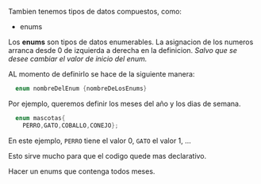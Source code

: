 Tambien tenemos tipos de datos compuestos, como:

- enums

Los **enums** son tipos de datos enumerables. La asignacion de los numeros arranca desde 0 de izquierda a derecha en la definicion. _Salvo que se desee cambiar el valor de inicio del enum._ 

AL momento de definirlo se hace de la siguiente manera:

```c
  enum nombreDelEnum {nombreDeLosEnums}
```

Por ejemplo, queremos definir los meses del año y los dias de semana.

```c
  enum mascotas{
    PERRO,GATO,COBALLO,CONEJO};
```

En este ejemplo, `PERRO` tiene el valor 0, `GATO` el valor 1, ...

Esto sirve mucho para que el codigo quede mas declarativo.

Hacer un enums que contenga todos meses.
